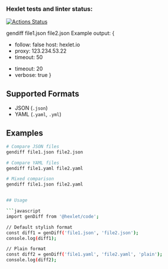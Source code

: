 ### Hexlet tests and linter status:
[![Actions Status](https://github.com/ElenaKazakova124/qa-auto-engineer-javascript-project-87/actions/workflows/hexlet-check.yml/badge.svg)](https://github.com/ElenaKazakova124/qa-auto-engineer-javascript-project-87/actions)

gendiff file1.json file2.json
Example output:
{
  - follow: false
    host: hexlet.io
  - proxy: 123.234.53.22
  - timeout: 50
  + timeout: 20
  + verbose: true
}

## Supported Formats
- JSON (`.json`)
- YAML (`.yaml`, `.yml`)

## Examples
```bash
# Compare JSON files
gendiff file1.json file2.json

# Compare YAML files
gendiff file1.yaml file2.yaml

# Mixed comparison
gendiff file1.json file2.yaml


## Usage

```javascript
import genDiff from '@hexlet/code';

// Default stylish format
const diff1 = genDiff('file1.json', 'file2.json');
console.log(diff1);

// Plain format
const diff2 = genDiff('file1.yaml', 'file2.yaml', 'plain');
console.log(diff2);
